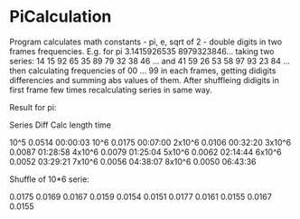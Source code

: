 # PiCalculation
Program calculates math constants - pi, e, sqrt of 2 - double digits in two frames frequencies.
E.g. for pi 3.1415926535 8979323846... taking two series:
  14 15 92 65 35 89 79 32 38 46 ... and
  41 59 26 53 58 97 93 23 84 ...
then calculating frequencies of 00 ... 99 in each frames, getting didigits differencies and
summing abs values of them.
After shuffleing didigits in first frame few times recalculating series in same way.

Result for pi:

Series    Diff    Calc
length            time

10^5      0.0514  00:00:03
10^6      0.0175  00:07:00
2x10^6    0.0106  00:32:20
3x10^6    0.0087  01:28:58
4x10^6    0.0079  01:25:04
5x10^6    0.0062  02:14:44
6x10^6    0.0052  03:29:21
7x10^6    0.0056  04:38:07
8x10^6    0.0050  06:43:36

Shuffle of 10*6 serie:

0.0175
0.0169
0.0167
0.0159
0.0154
0.0151
0.0177
0.0161
0.0155
0.0167
0.0155
